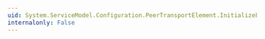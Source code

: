 ```yaml
---
uid: System.ServiceModel.Configuration.PeerTransportElement.InitializeFrom(System.ServiceModel.Channels.BindingElement)
internalonly: False
---
```

